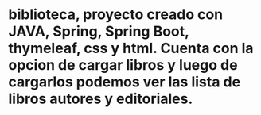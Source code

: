 # biblioteca, proyecto creado con JAVA, Spring, Spring Boot, thymeleaf, css y html. Cuenta con la opcion de cargar libros y luego de cargarlos podemos ver las lista de libros autores y editoriales. 
